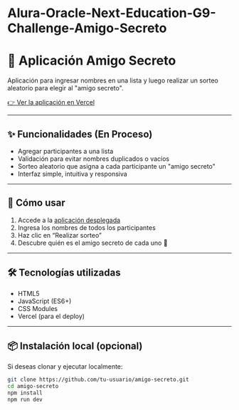 # Alura-Oracle-Next-Education-G9-Challenge-Amigo-Secreto
# 🎁 Aplicación Amigo Secreto

Aplicación para ingresar nombres en una lista y luego realizar un sorteo aleatorio para elegir al "amigo secreto".  

[👉 Ver la aplicación en Vercel](https://challenge-amigo-secreto-g9.vercel.app/)

---

## ✨ Funcionalidades  (En Proceso)

- Agregar participantes a una lista
- Validación para evitar nombres duplicados o vacíos
- Sorteo aleatorio que asigna a cada participante un "amigo secreto"
- Interfaz simple, intuitiva y responsiva

---

## 🚀 Cómo usar

1. Accede a la [aplicación desplegada](https://challenge-amigo-secreto-g9.vercel.app/)
2. Ingresa los nombres de todos los participantes
3. Haz clic en “Realizar sorteo”
4. Descubre quién es el amigo secreto de cada uno 🎉

---

## 🛠️ Tecnologías utilizadas

- HTML5
- JavaScript (ES6+)
- CSS Modules
- Vercel (para el deploy)

---

## 📦 Instalación local (opcional)

Si deseas clonar y ejecutar localmente:

```bash
git clone https://github.com/tu-usuario/amigo-secreto.git
cd amigo-secreto
npm install
npm run dev

